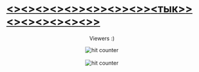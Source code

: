 
# [<](https://diananeumann.github.io/i-am/)[>](https://diananeumann.github.io/i-am/)[<](https://diananeumann.github.io/i-am/)[>](https://diananeumann.github.io/i-am/)[<](https://diananeumann.github.io/i-am/)[>](https://diananeumann.github.io/i-am/)[<](https://diananeumann.github.io/i-am/)[>](https://diananeumann.github.io/i-am/)[<](https://diananeumann.github.io/i-am/)[>](https://diananeumann.github.io/i-am/)[>](https://diananeumann.github.io/i-am/)[<](https://diananeumann.github.io/i-am/)[>](https://diananeumann.github.io/i-am/)[>](https://diananeumann.github.io/i-am/)[<](https://diananeumann.github.io/i-am/)[>](https://diananeumann.github.io/i-am/)[>](https://diananeumann.github.io/i-am/)[<](https://diananeumann.github.io/i-am/)[>](https://diananeumann.github.io/i-am/)[>](https://diananeumann.github.io/i-am/)[<](https://diananeumann.github.io/i-am/)[тык>](https://diananeumann.github.io/i-am/)[>](https://diananeumann.github.io/i-am/)[<](https://diananeumann.github.io/i-am/)[>](https://diananeumann.github.io/i-am/)[<](https://diananeumann.github.io/i-am/)[>](https://diananeumann.github.io/i-am/)[<](https://diananeumann.github.io/i-am/)[>](https://diananeumann.github.io/i-am/)[<](https://diananeumann.github.io/i-am/)[>](https://diananeumann.github.io/i-am/)[<](https://diananeumann.github.io/i-am/)[>](https://diananeumann.github.io/i-am/)[<](https://diananeumann.github.io/i-am/)[>](https://diananeumann.github.io/i-am/)[>](https://diananeumann.github.io/i-am/)

<div align="center">
  <p>Viewers :)</p>
  <img src="https://profile-counter.glitch.me/diananeumann/count.svg" alt="hit counter" align="center">
  <br><br>
  <img src="https://github-readme-stats.vercel.app/api?username=diananeumann&show_icons=true&hide=&count_private=true&theme=vision-friendly-dark" alt="hit counter" align="center">
</div>
